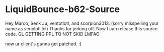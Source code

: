 # LiquidBounce-b62-Source

Hey Marco, Senk Ju, ventotlotl, and scorpion3013.
(sorry misspelling your name as venolotl lol)
Thanks for jerking off. Now I can release this source code. GL GETTING PPL TO NOT SKID LMFAO

now ur client's gunna get patched. :)
